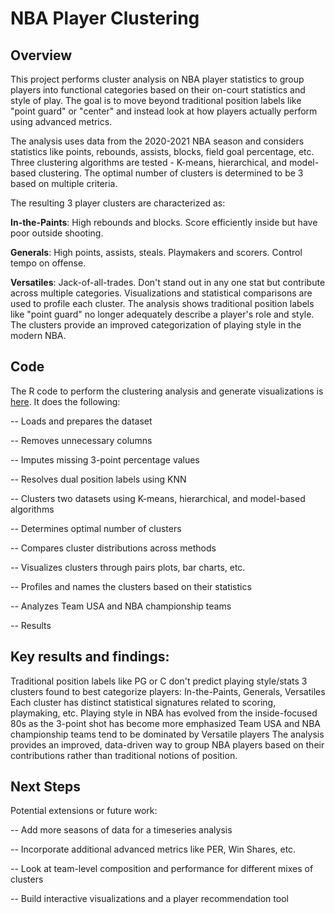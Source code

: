 # NBA Player Clustering
## Overview
This project performs cluster analysis on NBA player statistics to group players into functional categories based on their on-court statistics and style of play. The goal is to move beyond traditional position labels like "point guard" or "center" and instead look at how players actually perform using advanced metrics.

The analysis uses data from the 2020-2021 NBA season and considers statistics like points, rebounds, assists, blocks, field goal percentage, etc. Three clustering algorithms are tested - K-means, hierarchical, and model-based clustering. The optimal number of clusters is determined to be 3 based on multiple criteria.

The resulting 3 player clusters are characterized as:

**In-the-Paints**: High rebounds and blocks. Score efficiently inside but have poor outside shooting.

**Generals**: High points, assists, steals. Playmakers and scorers. Control tempo on offense.

**Versatiles**: Jack-of-all-trades. Don't stand out in any one stat but contribute across multiple categories.
Visualizations and statistical comparisons are used to profile each cluster. The analysis shows traditional position labels like "point guard" no longer adequately describe a player's role and style. The clusters provide an improved categorization of playing style in the modern NBA.

##  Code
The R code to perform the clustering analysis and generate visualizations is [here](https://github.com/omotuno/nba_positions_clustering/blob/main/NBA%20Positions.Rmd). It does the following:

-- Loads and prepares the dataset

-- Removes unnecessary columns

-- Imputes missing 3-point percentage values

-- Resolves dual position labels using KNN

-- Clusters two datasets using K-means, hierarchical, and model-based algorithms

-- Determines optimal number of clusters

-- Compares cluster distributions across methods

-- Visualizes clusters through pairs plots, bar charts, etc.

-- Profiles and names the clusters based on their statistics

-- Analyzes Team USA and NBA championship teams

-- Results

## Key results and findings:

Traditional position labels like PG or C don't predict playing style/stats
3 clusters found to best categorize players: In-the-Paints, Generals, Versatiles
Each cluster has distinct statistical signatures related to scoring, playmaking, etc.
Playing style in NBA has evolved from the inside-focused 80s as the 3-point shot has become more emphasized
Team USA and NBA championship teams tend to be dominated by Versatile players
The analysis provides an improved, data-driven way to group NBA players based on their contributions rather than traditional notions of position.

## Next Steps
Potential extensions or future work:

-- Add more seasons of data for a timeseries analysis

-- Incorporate additional advanced metrics like PER, Win Shares, etc.

-- Look at team-level composition and performance for different mixes of clusters

-- Build interactive visualizations and a player recommendation tool
